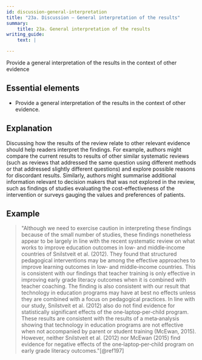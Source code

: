 ```yaml
---
id: discussion-general-interpretation
title: "23a. Discussion – General interpretation of the results"
summary:
    title: 23a. General interpretation of the results
writing_guide:
    text: |

---
```


Provide a general interpretation of the results in the context of other evidence

## Essential elements

-   Provide a general interpretation of the results in the context of
    other evidence.

## Explanation 

Discussing how the results of the review relate to
other relevant evidence should help readers interpret the findings. For
example, authors might compare the current results to results of other
similar systematic reviews (such as reviews that addressed the same
question using different methods or that addressed slightly different
questions) and explore possible reasons for discordant results.
Similarly, authors might summarise additional information relevant to
decision makers that was not explored in the review, such as findings of
studies evaluating the cost-effectiveness of the intervention or surveys
gauging the values and preferences of patients.

## Example

> "Although we need to exercise caution in interpreting these findings
because of the small number of studies, these findings nonetheless
appear to be largely in line with the recent systematic review on what
works to improve education outcomes in low‐ and middle‐income countries
of Snilstveit et al. (2012). They found that structured pedagogical
interventions may be among the effective approaches to improve learning
outcomes in low‐ and middle‐income countries. This is consistent with
our findings that teacher training is only effective in improving early
grade literacy outcomes when it is combined with teacher coaching. The
finding is also consistent with our result that technology in education
programs may have at best no effects unless they are combined with a
focus on pedagogical practices. In line with our study, Snilstveit et
al. (2012) also do not find evidence for statistically significant
effects of the one‐laptop‐per‐child program. These results are
consistent with the results of a meta‐analysis showing that technology
in education programs are not effective when not accompanied by parent
or student training (McEwan, 2015). However, neither Snilstveit et al.
(2012) nor McEwan (2015) find evidence for negative effects of the
one‐laptop‐per‐child program on early grade literacy outcomes."[@ref197]